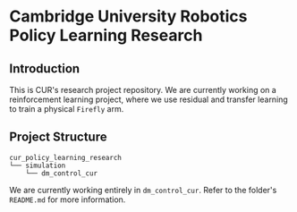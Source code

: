 # Cambridge University Robotics Policy Learning Research

## Introduction

This is CUR's research project repository. We are currently working on a reinforcement learning project, where we use
residual and transfer learning to train a physical ```Firefly``` arm.

## Project Structure

```
cur_policy_learning_research
└── simulation
    └── dm_control_cur
```
We are currently working entirely in ```dm_control_cur```. Refer to the folder's ```README.md``` for more information.